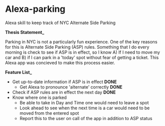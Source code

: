 # Alexa-parking
Alexa skill to keep track of NYC Alternate Side Parking

**Thesis Statement_**

Parking in NYC is not a particularly fun experience. One of the key reasons for this is Alternate Side Parking (ASP) rules. Something that I do every morning is check to see if ASP is in effect, so I know A) If I need to move my car and B) if I can park in a 'today' spot without fear of getting a ticket. This Alexa app was concieved to make this process easier.

**Feature List_**
- Get up-to-date information if ASP is in effect **DONE**
  - Get Alexa to pronounce 'alternate' correctly **DONE**
- Check if ASP rules are in effect the next day **DONE**
- Know where one is parked
  - Be able to take in Day and Time one would need to leave a spot
  - Look ahead to see when the next time is a car would need to be moved from the entered spot
  - Report this to the user on call of the app in addition to ASP status
